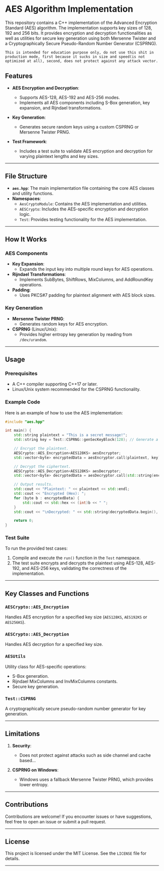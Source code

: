 # AES Algorithm Implementation

This repository contains a C++ implementation of the Advanced Encryption Standard (AES) algorithm. The implementation supports key sizes of 128, 192 and 256 bits. It provides encryption and decryption functionalities as well as utilities for secure key generation using both Mersenne Twister and a Cryptographically Secure Pseudo-Random Number Generator (CSPRNG).

`This is intended for education purpose only, do not use this shit in production mode, first because it sucks in size and speed(is not optimized at all), second, does not protect against any attack vector.`

## Features

- **AES Encryption and Decryption**:
  - Supports AES-128, AES-192 and AES-256 modes.
  - Implements all AES components including S-Box generation, key expansion, and Rijndael transformations.
  
- **Key Generation**:
  - Generates secure random keys using a custom CSPRNG or Mersenne Twister PRNG.
  
- **Test Framework**:
  - Includes a test suite to validate AES encryption and decryption for varying plaintext lengths and key sizes.

---

## File Structure

- **`aes.hpp`**: The main implementation file containing the core AES classes and utility functions.
- **Namespaces**:
  - `AesCryptoModule`: Contains the AES implementation and utilities.
  - `AESCrypto`: Includes the AES-specific encryption and decryption logic.
  - `Test`: Provides testing functionality for the AES implementation.

---

## How It Works

### AES Components

- **Key Expansion**:
  - Expands the input key into multiple round keys for AES operations.
- **Rijndael Transformations**:
  - Implements SubBytes, ShiftRows, MixColumns, and AddRoundKey operations.
- **Padding**:
  - Uses PKCS#7 padding for plaintext alignment with AES block sizes.

### Key Generation

- **Mersenne Twister PRNG**:
  - Generates random keys for AES encryption.
- **CSPRNG** (Linux/Unix):
  - Provides higher entropy key generation by reading from `/dev/urandom`.

---

## Usage

### Prerequisites

- A C++ compiler supporting C++17 or later.
- Linux/Unix system recommended for the CSPRNG functionality.

### Example Code

Here is an example of how to use the AES implementation:

```cpp
#include "aes.hpp"

int main() {
    std::string plaintext = "This is a secret message!";
    std::string key = Test::CSPRNG::genSecKeyBlock(128); // Generate a 128-bit AES key.

    // Encrypt the plaintext.
    AESCrypto::AES_Encryption<AES128KS> aesEncryptor;
    std::vector<byte> encryptedData = aesEncryptor.call(plaintext, key);

    // Decrypt the ciphertext.
    AESCrypto::AES_Decryption<AES128KS> aesDecryptor;
    std::vector<byte> decryptedData = aesDecryptor.call(std::string(encryptedData.begin(), encryptedData.end()), key);

    // Output results.
    std::cout << "Plaintext: " << plaintext << std::endl;
    std::cout << "Encrypted (Hex): ";
    for (byte b : encryptedData) {
        std::cout << std::hex << (int)b << " ";
    }
    std::cout << "\nDecrypted: " << std::string(decryptedData.begin(), decryptedData.end()) << std::endl;

    return 0;
}
```

### Test Suite

To run the provided test cases:

1. Compile and execute the `run()` function in the `Test` namespace.
2. The test suite encrypts and decrypts the plaintext using AES-128, AES-192, and AES-256 keys, validating the correctness of the implementation.

---

## Key Classes and Functions

### `AESCrypto::AES_Encryption`
Handles AES encryption for a specified key size (`AES128KS`, `AES192KS` or `AES256KS`).

### `AESCrypto::AES_Decryption`
Handles AES decryption for a specified key size.

### `AESUtils`
Utility class for AES-specific operations:
- S-Box generation.
- Rijndael MixColumns and InvMixColumns constants.
- Secure key generation.

### `Test::CSPRNG`
A cryptographically secure pseudo-random number generator for key generation.

---

## Limitations

1. **Security**:
   - Does not protect against attacks such as side channel and cache based...
   
2. **CSPRNG on Windows**:
   - Windows uses a fallback Mersenne Twister PRNG, which provides lower entropy.

---

## Contributions

Contributions are welcome! If you encounter issues or have suggestions, feel free to open an issue or submit a pull request.

---

## License

This project is licensed under the MIT License. See the `LICENSE` file for details.

---
